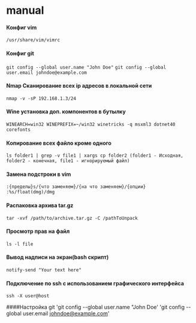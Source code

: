 # manual

#### Конфиг vim
`/usr/share/vim/vimrc`

#### Конфиг git
`git config --global user.name "John Doe"`
`git config --global user.email johndoe@example.com`


#### Nmap Сканирование всех ip адресов в локальной сети
`nmap -v -sP 192.168.1.3/24`


#### Wine установка доп. компонентов в бутылку
`WINEARCH=win32 WINEPREFIX=~/win32 winetricks -q msxml3 dotnet40 corefonts`


#### Копирование всех файло кроме одного
`ls folder1 | grep -v file1 | xargs cp folder2 (folder1 - Исходная, folder2 - конечная, file1 - игнорируемый файл)`


#### Замена подстроки в vim
`:{пределы}s/{что заменяем}/{на что заменяем}/{опции}`
`:%s/float(dmg)/dmg`


#### Распаковка архива tar.gz
`tar -xvf /path/to/archive.tar.gz -C /pathToUnpack`


#### Просмотр прав на файл
`ls -l file`


#### Вывод надписи на экран(bash скрипт)
`notify-send "Your text here"`


#### Подключение по ssh с использованием графического интерфейса
`ssh -X user@host`

####Настройка git
'git config --global user.name "John Doe'
'git config --global user.email johndoe@example.com'
